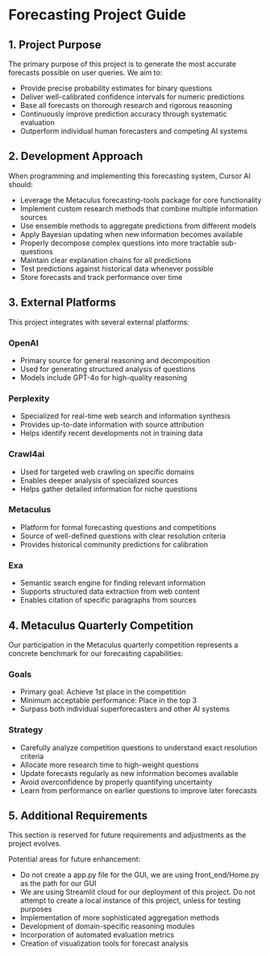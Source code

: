 # Forecasting Project Guide

## 1. Project Purpose

The primary purpose of this project is to generate the most accurate forecasts possible on user queries. We aim to:
- Provide precise probability estimates for binary questions
- Deliver well-calibrated confidence intervals for numeric predictions
- Base all forecasts on thorough research and rigorous reasoning
- Continuously improve prediction accuracy through systematic evaluation
- Outperform individual human forecasters and competing AI systems

## 2. Development Approach

When programming and implementing this forecasting system, Cursor AI should:
- Leverage the Metaculus forecasting-tools package for core functionality
- Implement custom research methods that combine multiple information sources
- Use ensemble methods to aggregate predictions from different models
- Apply Bayesian updating when new information becomes available
- Properly decompose complex questions into more tractable sub-questions
- Maintain clear explanation chains for all predictions
- Test predictions against historical data whenever possible
- Store forecasts and track performance over time

## 3. External Platforms

This project integrates with several external platforms:

### OpenAI
- Primary source for general reasoning and decomposition
- Used for generating structured analysis of questions
- Models include GPT-4o for high-quality reasoning

### Perplexity
- Specialized for real-time web search and information synthesis
- Provides up-to-date information with source attribution
- Helps identify recent developments not in training data

### Crawl4ai
- Used for targeted web crawling on specific domains
- Enables deeper analysis of specialized sources
- Helps gather detailed information for niche questions

### Metaculus
- Platform for formal forecasting questions and competitions
- Source of well-defined questions with clear resolution criteria
- Provides historical community predictions for calibration

### Exa
- Semantic search engine for finding relevant information
- Supports structured data extraction from web content
- Enables citation of specific paragraphs from sources

## 4. Metaculus Quarterly Competition

Our participation in the Metaculus quarterly competition represents a concrete benchmark for our forecasting capabilities:

### Goals
- Primary goal: Achieve 1st place in the competition
- Minimum acceptable performance: Place in the top 3
- Surpass both individual superforecasters and other AI systems

### Strategy
- Carefully analyze competition questions to understand exact resolution criteria
- Allocate more research time to high-weight questions
- Update forecasts regularly as new information becomes available
- Avoid overconfidence by properly quantifying uncertainty
- Learn from performance on earlier questions to improve later forecasts

## 5. Additional Requirements

This section is reserved for future requirements and adjustments as the project evolves.

Potential areas for future enhancement:
- Do not create a app.py file for the GUI, we are using front_end/Home.py as the path for our GUI
- We are using Streamlit cloud for our deployment of this project. Do not attempt to create a local instance of this project, unless for testing purposes
- Implementation of more sophisticated aggregation methods
- Development of domain-specific reasoning modules
- Incorporation of automated evaluation metrics
- Creation of visualization tools for forecast analysis 